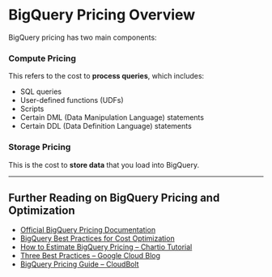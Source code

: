 # BigQuery Pricing Overview

BigQuery pricing has two main components:

### Compute Pricing

This refers to the cost to **process queries**, which includes:

- SQL queries  
- User-defined functions (UDFs)  
- Scripts  
- Certain DML (Data Manipulation Language) statements  
- Certain DDL (Data Definition Language) statements

### Storage Pricing

This is the cost to **store data** that you load into BigQuery.

---

## Further Reading on BigQuery Pricing and Optimization

- [Official BigQuery Pricing Documentation](https://cloud.google.com/bigquery/pricing)
- [BigQuery Best Practices for Cost Optimization](https://cloud.google.com/bigquery/docs/best-practices-costs)
- [How to Estimate BigQuery Pricing – Chartio Tutorial](https://chartio.com/resources/tutorials/how-to-estimate-google-bigquery-pricing/)
- [Three Best Practices – Google Cloud Blog](https://medium.com/google-cloud/bigquery-pricing-three-best-practices-ed351a443a38)
- [BigQuery Pricing Guide – CloudBolt](https://www.cloudbolt.io/gcp-cost-optimization/bigquery-pricing/)

